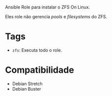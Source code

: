 Ansible Role para instalar o ZFS On Linux.

Eles role não gerencia *pools* e *filesystems* do ZFS.

# Tags

- `zfs`: Executa todo o role.

# Compatibilidade

- Debian Stretch
- Debian Buster
